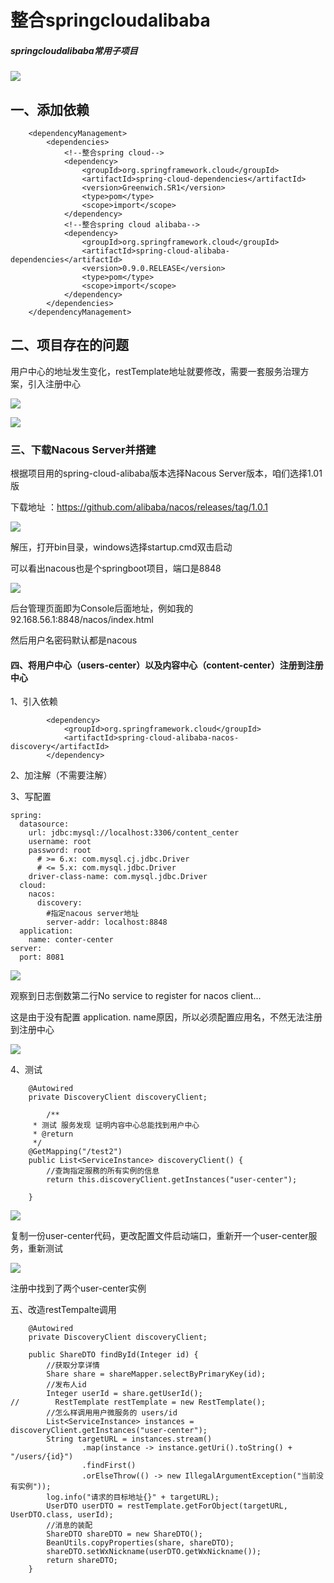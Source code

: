 #                整合springcloudalibaba

##### springcloudalibaba常用子项目

![](./z_images/QQ图片20200520205900.png)



## 一、添加依赖

```
    <dependencyManagement>
        <dependencies>
            <!--整合spring cloud-->
            <dependency>
                <groupId>org.springframework.cloud</groupId>
                <artifactId>spring-cloud-dependencies</artifactId>
                <version>Greenwich.SR1</version>
                <type>pom</type>
                <scope>import</scope>
            </dependency>
            <!--整合spring cloud alibaba-->
            <dependency>
                <groupId>org.springframework.cloud</groupId>
                <artifactId>spring-cloud-alibaba-dependencies</artifactId>
                <version>0.9.0.RELEASE</version>
                <type>pom</type>
                <scope>import</scope>
            </dependency>
        </dependencies>
    </dependencyManagement>
```

## 二、项目存在的问题

用户中心的地址发生变化，restTemplate地址就要修改，需要一套服务治理方案，引入注册中心

![](./z_images/QQ图片20200520210444.png)

![](./z_images/QQ图片20200520210644.png)

### 三、下载Nacous  Server并搭建

根据项目用的spring-cloud-alibaba版本选择Nacous  Server版本，咱们选择1.01版

下载地址 ：https://github.com/alibaba/nacos/releases/tag/1.0.1

![](./z_images/QQ图片20200520212525.png)

解压，打开bin目录，windows选择startup.cmd双击启动

可以看出nacous也是个springboot项目，端口是8848

![](./z_images/QQ图片20200520212905.png)

后台管理页面即为Console后面地址，例如我的92.168.56.1:8848/nacos/index.html

然后用户名密码默认都是nacous

#### 四、将用户中心（users-center）以及内容中心（content-center）注册到注册中心

1、引入依赖

```
        <dependency>
            <groupId>org.springframework.cloud</groupId>
            <artifactId>spring-cloud-alibaba-nacos-discovery</artifactId>
        </dependency>
```

2、加注解（不需要注解）

3、写配置

```
spring:
  datasource:
    url: jdbc:mysql://localhost:3306/content_center
    username: root
    password: root
      # >= 6.x: com.mysql.cj.jdbc.Driver
      # <= 5.x: com.mysql.jdbc.Driver
    driver-class-name: com.mysql.jdbc.Driver
  cloud:
    nacos:
      discovery:
        #指定nacous server地址
        server-addr: localhost:8848
  application:
    name: conter-center
server:
  port: 8081
```

![](D:\JetBrains\SpringCloudAlibabaProject\z_images\z151515151.png)

观察到日志倒数第二行No service to register for nacos client...

这是由于没有配置 application. name原因，所以必须配置应用名，不然无法注册到注册中心

![](./z_images/QQ图片20200520214745.png)

4、测试

```
    @Autowired
    private DiscoveryClient discoveryClient;
    
        /**
     * 测试 服务发现 证明内容中心总能找到用户中心
     * @return
     */
    @GetMapping("/test2")
    public List<ServiceInstance> discoveryClient() {
        //查詢指定服務的所有实例的信息
        return this.discoveryClient.getInstances("user-center");

    }
```

![](./z_images/z598894651.png)

复制一份user-center代码，更改配置文件启动端口，重新开一个user-center服务，重新测试

![](D:\JetBrains\SpringCloudAlibabaProject\z_images\QQ图片20200520220856.png)

注册中找到了两个user-center实例

五、改造restTempalte调用

```
    @Autowired
    private DiscoveryClient discoveryClient;

    public ShareDTO findById(Integer id) {
        //获取分享详情
        Share share = shareMapper.selectByPrimaryKey(id);
        //发布人id
        Integer userId = share.getUserId();
//        RestTemplate restTemplate = new RestTemplate();
        //怎么样调用用户微服务的 users/id
        List<ServiceInstance> instances = discoveryClient.getInstances("user-center");
        String targetURL = instances.stream()
                .map(instance -> instance.getUri().toString() + "/users/{id}")
                .findFirst()
                .orElseThrow(() -> new IllegalArgumentException("当前没有实例"));
        log.info("请求的目标地址{}" + targetURL);
        UserDTO userDTO = restTemplate.getForObject(targetURL, UserDTO.class, userId);
        //消息的装配
        ShareDTO shareDTO = new ShareDTO();
        BeanUtils.copyProperties(share, shareDTO);
        shareDTO.setWxNickname(userDTO.getWxNickname());
        return shareDTO;
    }
```

